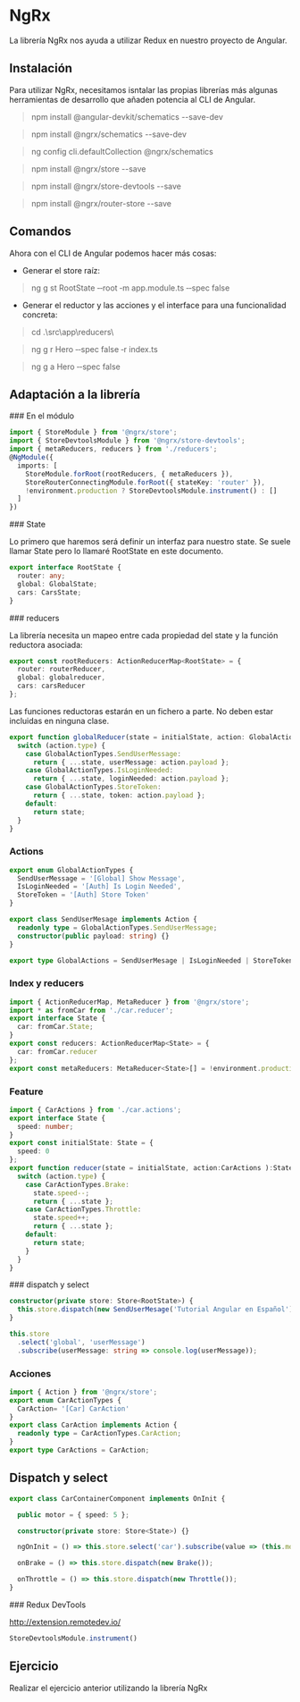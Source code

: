 # NgRx

La librería NgRx nos ayuda a utilizar Redux en nuestro proyecto de Angular.

## Instalación

Para utilizar NgRx, necesitamos isntalar las propias librerías más algunas herramientas de desarrollo que añaden potencia al CLI de Angular.

> npm install @angular-devkit/schematics --save-dev

> npm install @ngrx/schematics --save-dev

> ng config cli.defaultCollection @ngrx/schematics

> npm install @ngrx/store --save

> npm install @ngrx/store-devtools --save

> npm install @ngrx/router-store --save


## Comandos

Ahora con el CLI de Angular podemos hacer más cosas: 

- Generar el store raíz:

> ng g st RootState ‐‐root ‐m app.module.ts ‐‐spec false


- Generar el reductor y las acciones y el interface para una funcionalidad concreta: 

> cd .\src\app\reducers\

> ng g r Hero ‐‐spec false ‐r index.ts 

> ng g a Hero ‐‐spec false


## Adaptación a la librería

### En el módulo

```ts
import { StoreModule } from '@ngrx/store';
import { StoreDevtoolsModule } from '@ngrx/store‐devtools';
import { metaReducers, reducers } from './reducers';
@NgModule({
  imports: [
    StoreModule.forRoot(rootReducers, { metaReducers }),
    StoreRouterConnectingModule.forRoot({ stateKey: 'router' }),
    !environment.production ? StoreDevtoolsModule.instrument() : []
  ]
})
```

### State

Lo primero que haremos será definir un interfaz para nuestro state. Se suele llamar State pero lo llamaré RootState en este documento.

```ts
export interface RootState {
  router: any;
  global: GlobalState;
  cars: CarsState;
}
```

### reducers

La librería necesita un mapeo entre cada propiedad del state y la función reductora asociada:

```ts
export const rootReducers: ActionReducerMap<RootState> = {
  router: routerReducer,
  global: globalreducer,
  cars: carsReducer
};
```

Las funciones reductoras estarán en un fichero a parte. No deben estar incluidas en ninguna clase.

```ts
export function globalReducer(state = initialState, action: GlobalActions): GlobalState {
  switch (action.type) {
    case GlobalActionTypes.SendUserMessage:
      return { ...state, userMessage: action.payload };
    case GlobalActionTypes.IsLoginNeeded:
      return { ...state, loginNeeded: action.payload };
    case GlobalActionTypes.StoreToken:
      return { ...state, token: action.payload };
    default:
      return state;
  }
}
```

### Actions

```ts
export enum GlobalActionTypes {
  SendUserMessage = '[Global] Show Message',
  IsLoginNeeded = '[Auth] Is Login Needed',
  StoreToken = '[Auth] Store Token'
}
```

```ts
export class SendUserMesage implements Action {
  readonly type = GlobalActionTypes.SendUserMessage;
  constructor(public payload: string) {}
}
```

```ts
export type GlobalActions = SendUserMesage | IsLoginNeeded | StoreToken;
```



### Index y reducers

```ts
import { ActionReducerMap, MetaReducer } from '@ngrx/store';
import * as fromCar from './car.reducer';
export interface State {
  car: fromCar.State;
}
export const reducers: ActionReducerMap<State> = {
  car: fromCar.reducer
};
export const metaReducers: MetaReducer<State>[] = !environment.production ? [] : [];
```



### Feature

```ts
import { CarActions } from './car.actions';
export interface State {
  speed: number;
}
export const initialState: State = {
  speed: 0
};
export function reducer(state = initialState, action:CarActions ):State {
  switch (action.type) {
    case CarActionTypes.Brake:
      state.speed‐‐;
      return { ...state };
    case CarActionTypes.Throttle:
      state.speed++;
      return { ...state };
    default:
      return state;
    }
  }
}
```

### dispatch y select

```ts
constructor(private store: Store<RootState>) {
  this.store.dispatch(new SendUserMesage('Tutorial Angular en Español'));
}
```

```ts
this.store
  .select('global', 'userMessage')
  .subscribe(userMessage: string => console.log(userMessage));
```

### Acciones

```ts
import { Action } from '@ngrx/store';
export enum CarActionTypes {
  CarAction= '[Car] CarAction'
}
export class CarAction implements Action {
  readonly type = CarActionTypes.CarAction;
}
export type CarActions = CarAction;
```

## Dispatch y select

```ts
export class CarContainerComponent implements OnInit {

  public motor = { speed: 5 };

  constructor(private store: Store<State>) {}

  ngOnInit = () => this.store.select('car').subscribe(value => (this.motor = value));

  onBrake = () => this.store.dispatch(new Brake());

  onThrottle = () => this.store.dispatch(new Throttle());
}
```


### Redux DevTools

http://extension.remotedev.io/

```ts
StoreDevtoolsModule.instrument()
```


## Ejercicio

Realizar el ejercicio anterior utilizando la librería NgRx
